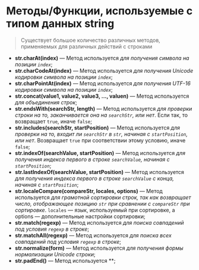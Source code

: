 # Методы/Функции, используемые с типом данных string

>Существует большое количество различных методов, применяемых для различных действий с строками
* **str.charAt(index)** — Метод используется *для получения символа на позиции `index`*;
* **str.charCodeAt(index)** — Метод используется *для получения Unicode кодировки символа на позиции `index`*;
* **str.charPointAt(index)** — Метод используется *для получения UTF-16 кодировки символа на позиции `index`*;
* **str.concat(value1, value2, value3, ..., valuen)** — Метод используется *для объединения строк*;
* **str.endsWith(searchStr, length)** — Метод используется *для проверки строки на то, заканчивается она на `searchStr`, или нет*. Если так, то возвращает `true`, иначе `false`;
* **str.includes(searchStr, startPosition)** — Метод используется *для проверки на то, входит ли `searchStr` в `str`, начиная с `startPosition`, или нет*. Возвращает `true` при соответствии этому условию, иначе `false`;
* **str.indexOf(searchValue, startPosition)** — Метод используется *для получения индекса первого в строке `searchValue`, начиная с `startPosition`*;
* **str.lastIndexOf(searchValue, startPosition)** — Метод используется *для получения индекса первого в строке `searchValue` с конца, начиная с `startPosition`*;
* **str.localeCompare(compareStr, locales, options)** — Метод используется *для грамотной сортировки строк, так как возвращает число, отображающее позицию `str` при сравнении с `compareStr` при сортировке*. `locales` — язык, используемый при сортировке, а options — дополнительные настройки сортировки;
* **str.match(regexp)** — Метод используется *для поиска совпадений под условия `regexp` в строке*;
* **str.matchAll(regexp)** — Метод используется *для поиска всех совпадений под условия `regexp` в строке*;
* **str.normalize(form)** — Метод используется *для получения формы нормализации Unicode строки*;
* **str.padEnd()** — Метод используется **;
